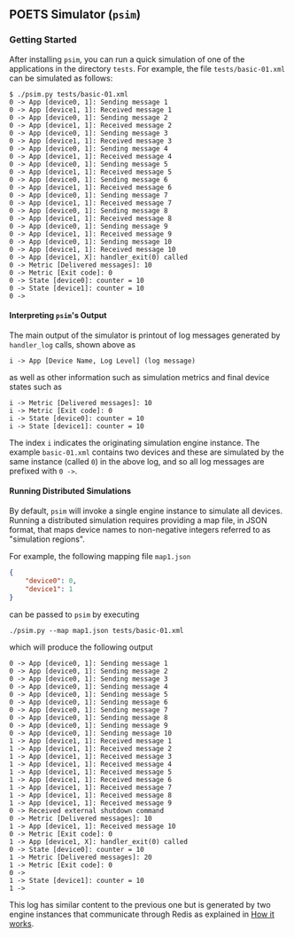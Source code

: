 ## POETS Simulator (`psim`)

### Getting Started

After installing `psim`, you can run a quick simulation of one of the
applications in the directory `tests`. For example, the file
`tests/basic-01.xml` can be simulated as follows:

```
$ ./psim.py tests/basic-01.xml
0 -> App [device0, 1]: Sending message 1
0 -> App [device1, 1]: Received message 1
0 -> App [device0, 1]: Sending message 2
0 -> App [device1, 1]: Received message 2
0 -> App [device0, 1]: Sending message 3
0 -> App [device1, 1]: Received message 3
0 -> App [device0, 1]: Sending message 4
0 -> App [device1, 1]: Received message 4
0 -> App [device0, 1]: Sending message 5
0 -> App [device1, 1]: Received message 5
0 -> App [device0, 1]: Sending message 6
0 -> App [device1, 1]: Received message 6
0 -> App [device0, 1]: Sending message 7
0 -> App [device1, 1]: Received message 7
0 -> App [device0, 1]: Sending message 8
0 -> App [device1, 1]: Received message 8
0 -> App [device0, 1]: Sending message 9
0 -> App [device1, 1]: Received message 9
0 -> App [device0, 1]: Sending message 10
0 -> App [device1, 1]: Received message 10
0 -> App [device1, X]: handler_exit(0) called
0 -> Metric [Delivered messages]: 10
0 -> Metric [Exit code]: 0
0 -> State [device0]: counter = 10
0 -> State [device1]: counter = 10
0 ->
```

#### Interpreting `psim`'s Output

The main output of the simulator is printout of log messages generated by
`handler_log` calls, shown above as

```
i -> App [Device Name, Log Level] (log message)
```

as well as other information such as simulation metrics and final device
states such as

```
i -> Metric [Delivered messages]: 10
i -> Metric [Exit code]: 0
i -> State [device0]: counter = 10
i -> State [device1]: counter = 10
```

The index `i` indicates the originating simulation engine instance. The
example `basic-01.xml` contains two devices and these are simulated by the
same instance (called `0`) in the above log, and so all log messages are
prefixed with `0 ->`.


#### Running Distributed Simulations

By default, `psim` will invoke a single engine instance to simulate all
devices. Running a distributed simulation requires providing a map file, in
JSON format, that maps device names to non-negative integers referred to as
"simulation regions".

For example, the following mapping file `map1.json`

```json
{
    "device0": 0,
    "device1": 1
}
```

 can be passed to `psim` by executing

 ```
 ./psim.py --map map1.json tests/basic-01.xml
 ```

which will produce the following output

```
0 -> App [device0, 1]: Sending message 1
0 -> App [device0, 1]: Sending message 2
0 -> App [device0, 1]: Sending message 3
0 -> App [device0, 1]: Sending message 4
0 -> App [device0, 1]: Sending message 5
0 -> App [device0, 1]: Sending message 6
0 -> App [device0, 1]: Sending message 7
0 -> App [device0, 1]: Sending message 8
0 -> App [device0, 1]: Sending message 9
0 -> App [device0, 1]: Sending message 10
1 -> App [device1, 1]: Received message 1
1 -> App [device1, 1]: Received message 2
1 -> App [device1, 1]: Received message 3
1 -> App [device1, 1]: Received message 4
1 -> App [device1, 1]: Received message 5
1 -> App [device1, 1]: Received message 6
1 -> App [device1, 1]: Received message 7
1 -> App [device1, 1]: Received message 8
1 -> App [device1, 1]: Received message 9
0 -> Received external shutdown command
0 -> Metric [Delivered messages]: 10
1 -> App [device1, 1]: Received message 10
0 -> Metric [Exit code]: 0
1 -> App [device1, X]: handler_exit(0) called
0 -> State [device0]: counter = 10
1 -> Metric [Delivered messages]: 20
1 -> Metric [Exit code]: 0
0 ->
1 -> State [device1]: counter = 10
1 ->
```

This log has similar content to the previous one but is generated by two
engine instances that communicate through Redis as explained in [How it
works](how-it-works.md).
